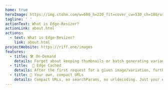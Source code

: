 ```yaml
---
home: true
heroImage: https://img.ctohm.com/w=600_h=220_fit=cover_cw=530_ch=180/user-images.githubusercontent.com/238439/143520709-e029ff05-660e-4f50-9d47-ba87bceef6f7.png
tagline: ' '
actionText: What is Edge-Resizer?
actionLink: about.html
actions:
  - text: What is Edge-Resizer?
    link: about.html
projectWebsite: https://riff.one/images
features:
  - title: 🛠️ On-Demand
    details: Forget about keeping thumbnails or batch generating variants. They'll be created on-the-fly
  - title:  🚀 Edge Cached
    details: After the first request for a given image/variation, further ones will answer from the edge cache
  - title: 🔗 Your own, compact URLs
    details: Compact URLs, no searchParams, no urldecoding. Just your own domain. (Or ours, we're ok with that)
---
```

